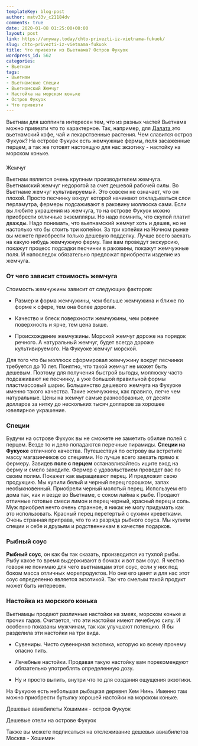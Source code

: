```yaml
---
templateKey: blog-post
author: matv33v_c21184dv
comments: true
date: 2020-01-08 01:25:00+00:00
layout: post
link: https://anyway.today/chto-privezti-iz-vietnama-fukuok/
slug: chto-privezti-iz-vietnama-fukuok
title: Что привезти из Вьетнама? Остров Фукуок
wordpress_id: 562
categories:
- Вьетнам
tags:
- Вьетнам
- Вьетнамские Специи
- Вьетнамский Жемчуг
- Настойка на морском коньке
- Остров Фукуок
- Что привезти
---
```


Вьетнам для шоппинга интересен тем, что из разных частей Вьетнама можно привезти что то характерное. Так, например, для [Далата ](http://anyway.today/http://anyway.today/chto-privezti-iz-vietnаma-gde-luchshe-pokupat-vietnamskii-kofe)это вьетнамский кофе, чай и лекарственные растения. Чем славится остров Фукуок? На острове Фукуок есть жемчужные фермы, поля засаженные перцем, а так же готовят настоящую для нас экзотику - настойку на морском коньке.





### <!-- more -->
Жемчуг




Вьетнам является очень крупным производителем жемчуга. Вьетнамский жемчуг недорогой за счет дешевой рабочей силы. Во Вьетнаме жемчуг культивируемый. Это совсем не означает, что он плохой. Просто песчинку вокруг которой начинают откладываться слои перламутра, фермеры подсаживают в раковину моллюска сами. Если вы любите украшения из жемчуга, то на острове Фукуок можно приобрести отличные экземпляры. Но надо помнить, что скупой платит дважды. Надо понимать, что вьетнамский жемчуг хоть и дешев, но не настолько что бы стоить три копейки. За три копейки на Ночном рынке вы можете приобрести только дешевую подделку. Лучше всего заехать на какую нибудь жемчужную ферму. Там вам проведут экскурсию, покажут процесс подсадки песчинки в раковины, покажут жемчужные поля. И напоследок обязательно предложат приобрести изделие из жемчуга.





### От чего зависит стоимость жемчуга




Стоимость жемчужины зависит от следующих факторов:









 	
  * Размер и форма жемчужины, чем больше жемчужина и ближе по форме к сфере, тем она более дорогая.

 	
  * Качество и блеск поверхности жемчужины, чем ровнее поверхность и ярче, тем цена выше.

 	
  * Происхождение жемчужины. Морской жемчуг дороже на порядок речного. А натуральный жемчуг, будет всегда дороже культивируемого. На Фукуоке жемчуг морской.




Для того что бы моллюск сформировал жемчужину вокруг песчинки требуется до 10 лет. Понятно, что такой жемчуг не может быть дешевым. Поэтому для получения быстрой выгоды, моллюску часто подсаживают не песчинку, а уже большой правильной формы пластмассовый шарик. Большинство дешевого жемчуга на Фукуоке именно такого качества. Такие жемчужины, как правило, легче чем натуральные. Цены на жемчуг самые разнообразные, от десяти долларов за нитку до нескольких тысяч долларов за хорошее ювелирное украшение.








### Специи




Будучи на острове Фукуок вы не сможете не заметить обилие полей с перцем. Везде то и дело попадаются перечные пирамиды. **Специи на Фукуоке** отличного качества. Путешествуя по острову вы встретите массу магазинчиков со специями. Но лучше всего заехать прямо к фермеру. Завидев **поле с перцем** останавливайтесь ищите вход на ферму и смело заходите. Фермер с удовольствием проведет вас по своим полям. Покажет как выращивают перец. И предложит свою продукцию. Мы купили белый и черный перец горошком, запах необыкновенный. Приобрели черный молотый перец. Используем его дома так, как и везде во Вьетнаме, с соком лайма к рыбе. Продают отличные готовые смеси лимон и перец черный, красный перец и соль. Муж приобрел нечто очень странное, я никак не могу придумать как это использовать. Красный перец перетертый с сухими креветками. Очень странная приправа, что то из разряда рыбного соуса. Мы купили специи и себе и друзьям и родственникам в качестве подарков.





### Рыбный соус




**Рыбный соус**, он как бы так сказать, производится из тухлой рыбы. Рыбу какое то время выдерживают в бочках и вот вам соус. Я честно говоря не понимаю для чего вьетнамцам этот соус, если у них под боком масса отличных морепродуктов. Но они его ценят и для нас этот соус определенно является экзотикой. Так что смелым такой продукт может быть интересен.





### Настойка из морского конька


Вьетнамцы продают различные настойки на змеях, морском коньке и прочих гадов. Считается, что эти настойки имеют лечебную силу. И особенно показаны мужчинам, так как улучшают потенцию. Я бы разделила эти настойки на три вида.



 	
  * Сувениры. Чисто сувенирная экзотика, которую ко всему прочему опасно пить.

 	
  * Лечебные настойки. Продавая такую настойку вам порекомендуют обязательно употреблять определенную дозу.

 	
  * Ну и просто выпить, внутри что то для создания ощущения экзотики.


На Фукуоке есть небольшая рыбацкая деревня Хем Нинь. Именно там можно приобрести бутылку хорошей настойки на морском коньке.

Дешевые авиабилеты Хошимин - остров Фукуок

Дешевые отели на острове Фукуок


Также вы можете подписаться на отслеживание дешевых авиабилетов Москва - Хошимин


